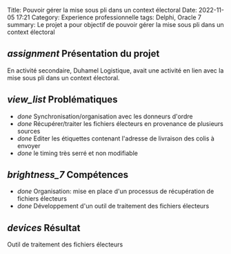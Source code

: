 Title: Pouvoir gérer la mise sous pli dans un context électoral
Date: 2022-11-05 17:21
Category: Experience professionnelle
tags: Delphi, Oracle 7
summary: Le projet a pour objectif de pouvoir gérer la mise sous pli dans un context électoral

## <i class="medium material-icons">assignment</i> Présentation du projet

En activité secondaire, Duhamel Logistique, avait une activité en lien avec la mise sous pli dans un context électoral. 

## <i class="medium material-icons">view_list</i> Problématiques

 - <i class="tiny material-icons">done</i> Synchronisation/organisation avec les donneurs d'ordre
 - <i class="tiny material-icons">done</i> Récupérer/traiter les fichiers électeurs en provenance de plusieurs sources
 - <i class="tiny material-icons">done</i> Editer les étiquettes contenant l'adresse de livraison des colis à envoyer
 - <i class="tiny material-icons">done</i> le timing très serré et non modifiable

## <i class="medium material-icons">brightness_7</i> Compétences 

- <i class="tiny material-icons">done</i> Organisation: mise en place d'un processus de récupération de fichiers électeurs
- <i class="tiny material-icons">done</i> Développement d'un outil de traitement des fichiers électeurs

## <i class="medium material-icons">devices</i> Résultat

Outil de traitement des fichiers électeurs


